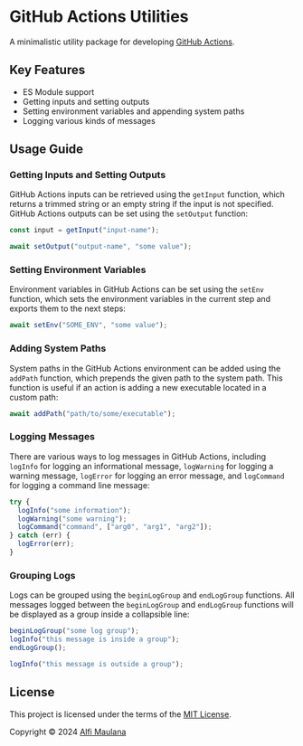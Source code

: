 # GitHub Actions Utilities

A minimalistic utility package for developing [GitHub Actions](https://github.com/features/actions).

## Key Features

- ES Module support
- Getting inputs and setting outputs
- Setting environment variables and appending system paths
- Logging various kinds of messages

## Usage Guide

### Getting Inputs and Setting Outputs

GitHub Actions inputs can be retrieved using the `getInput` function, which returns a trimmed string or an empty string if the input is not specified. GitHub Actions outputs can be set using the `setOutput` function:

```ts
const input = getInput("input-name");

await setOutput("output-name", "some value");
```

### Setting Environment Variables

Environment variables in GitHub Actions can be set using the `setEnv` function, which sets the environment variables in the current step and exports them to the next steps:

```ts
await setEnv("SOME_ENV", "some value");
```

### Adding System Paths

System paths in the GitHub Actions environment can be added using the `addPath` function, which prepends the given path to the system path. This function is useful if an action is adding a new executable located in a custom path:

```ts
await addPath("path/to/some/executable");
```

### Logging Messages

There are various ways to log messages in GitHub Actions, including `logInfo` for logging an informational message, `logWarning` for logging a warning message, `logError` for logging an error message, and `logCommand` for logging a command line message:

```ts
try {
  logInfo("some information");
  logWarning("some warning");
  logCommand("command", ["arg0", "arg1", "arg2"]);
} catch (err) {
  logError(err);
}
```

### Grouping Logs

Logs can be grouped using the `beginLogGroup` and `endLogGroup` functions. All messages logged between the `beginLogGroup` and `endLogGroup` functions will be displayed as a group inside a collapsible line:

```ts
beginLogGroup("some log group");
logInfo("this message is inside a group");
endLogGroup();

logInfo("this message is outside a group");
```

## License

This project is licensed under the terms of the [MIT License](./LICENSE).

Copyright © 2024 [Alfi Maulana](https://github.com/threeal)

